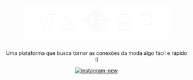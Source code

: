 
<div align="center">
  <img align ="center" height="93" width="400" src="https://github.com/Warp8/Warp8/blob/main/warp8%20Logo.png"
</div>
  
##
<p align="center">Uma plataforma que busca tornar as conexões da moda algo fácil e rápido :)</p>

<a href="https://instagram.com/warp_8?igshid=MzRlODBiNWFlZA==">
  <img width="60" height="60" src="https://img.icons8.com/fluency/96/instagram-new.png" alt="instagram-new"/>
</a>



